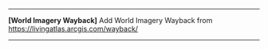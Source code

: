----
<b>[World Imagery Wayback]</b>
Add World Imagery Wayback from https://livingatlas.arcgis.com/wayback/

----

